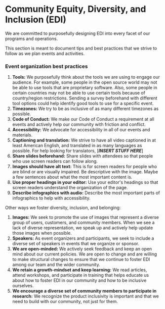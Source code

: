  # Community Equity, Diversity, and Inclusion (EDI)
 
We are committed to purposefully designing EDI into every facet of our programs and operations.

This section is meant to document tips and best practices that we strive to follow as we plan events and activities.

### Event organization best practices

1. **Tools:** We purposefully think about the tools we are using to engage our audience. For example, some people in the open source world may not be able to use tools that are proprietary software. Also, some people in certain countries may not be able to use certain tools because of country/region restrictions. Sending a survey beforehand with different tool options could help identify good tools to use for a specific event.
2. **Timezones:** We try to be as inclusive of as many different timezones as possible.
3. **Code of Conduct:** We make our Code of Conduct a requirement at all events and actively help our community with friction and conflict.
4. **Accessibility:** We advocate for accessibility in all of our events and materials.
5. **Captioning and translation:** We strive to have all video captioned in at least American English, and translated in as many languages as possible. For help looking for translators, [***INSERT STUFF HERE***]
6. **Share slides beforehand:** Share slides with attendees so that people who use screen readers can follow along.
7. **Images should have alt text:** This is for screen readers for people who are blind or are visually impaired. Be descriptive with the image. Maybe a few sentences about what the most important content is.
8. **Use proper headings in your editor:** Use your editor's headings so that screen readers understand the organization of the page.
9. **Describe infographics with audio:** Describe the most important parts of infographics to help with accessibility.

Other ways we foster diversity, inclusion, and belonging:

1. **Images:** We seek to promote the use of images that represent a diverse group of users, customers, and community members. When we see a lack of diverse representation, we speak up and actively help update those images when possible.
2. **Speakers:** As event organizers and participants, we seek to include a diverse set of speakers in events that we organize or sponsor.
3. **We are open-minded:** We actively seek feedback and keep an open mind about our current policies. We are open to change and are willing to make structural changes to ensure that we continue to foster EDI among our team and the wider community.
4. **We retain a growth-mindset and keep learning:** We read articles, attend workshops, and participate in training that helps educate us about how to foster EDI in our community and how to be inclusive ourselves.
5. **We encourage a diverse set of community members to participate in research:** We recognize the product inclusivity is important and that we need to build with our community, not just for them.
